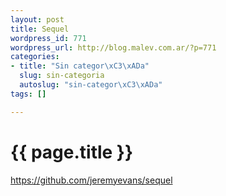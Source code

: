 ```yaml
--- 
layout: post
title: Sequel
wordpress_id: 771
wordpress_url: http://blog.malev.com.ar/?p=771
categories: 
- title: "Sin categor\xC3\xADa"
  slug: sin-categoria
  autoslug: "sin-categor\xC3\xADa"
tags: []

---
```

{{ page.title }}
================
https://github.com/jeremyevans/sequel
